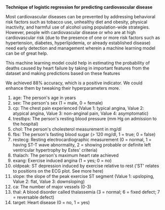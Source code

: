 **Technique of logistic regression for predicting cardiovascular disease**

Most cardiovascular diseases can be prevented by addressing behavioral risk factors such as tobacco use, unhealthy diet and obesity, physical inactivity, and harmful use of alcohol using population-wide strategies. However, people with cardiovascular disease or who are at high cardiovascular risk (due to the presence of one or more risk factors such as hypertension, diabetes, hyperlipidemia, or already established disease) need early detection and management wherein a machine learning model can be of great help.

This machine learning model could help in estimating the probability of deaths caused by heart failure by taking in important features from the dataset and making predictions based on these features


We achieved 88% accuracy, which is a positive indicator. We could enhance them by tweaking their hyperparameters more.

1. age: The person's age in years
2. sex: The person's sex (1 = male, 0 = female)
3. cp: The chest pain experienced (Value 1: typical angina, Value 2: atypical angina, Value 3: non-anginal pain, Value 4: asymptomatic)
4. trestbps: The person's resting blood pressure (mm Hg on admission to the hospital)
5. chol: The person's cholesterol measurement in mg/dl
6. fbs: The person's fasting blood sugar (> 120 mg/dl, 1 = true; 0 = false)
7. restecg: Resting electrocardiographic measurement (0 = normal, 1 = having ST-T wave abnormality, 2 = showing probable or definite left ventricular hypertrophy by Estes' criteria)
8. thalach: The person's maximum heart rate achieved
9. exang: Exercise induced angina (1 = yes; 0 = no)
10. oldpeak: ST depression induced by exercise relative to rest ('ST' relates to positions on the ECG plot. See more here)
11. slope: the slope of the peak exercise ST segment (Value 1: upsloping, Value 2: flat, Value 3: downsloping)
12. ca: The number of major vessels (0-3)
13. thal: A blood disorder called thalassemia (3 = normal; 6 = fixed defect; 7 = reversable defect)
14. target: Heart disease (0 = no, 1 = yes)
